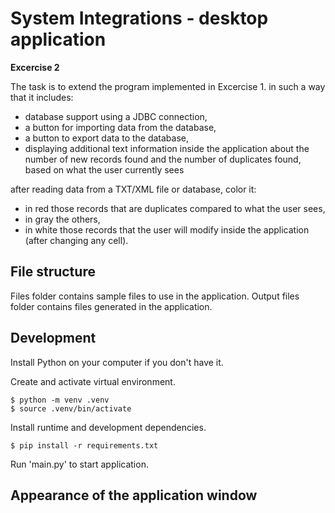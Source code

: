 # System Integrations - desktop application

**Excercise 2**

The task is to extend the program implemented in Excercise 1. in such a way that it includes:

- database support using a JDBC connection,
- a button for importing data from the database,
- a button to export data to the database,
- displaying additional text information inside the application about the number of new records found and the number of duplicates found, based on what the user currently sees

after reading data from a TXT/XML file or database, color it: 

- in red those records that are duplicates compared to what the user sees,
- in gray the others,
- in white those records that the user will modify inside the application (after changing any cell).


## File structure

Files folder contains sample files to use in the application.
Output files folder contains files generated in the application.

## Development

Install Python on your computer if you don't have it.

Create and activate virtual environment.

```shell
$ python -m venv .venv
$ source .venv/bin/activate
```

Install runtime and development dependencies.

```shell
$ pip install -r requirements.txt
```

Run 'main.py' to start application.

## Appearance of the application window


